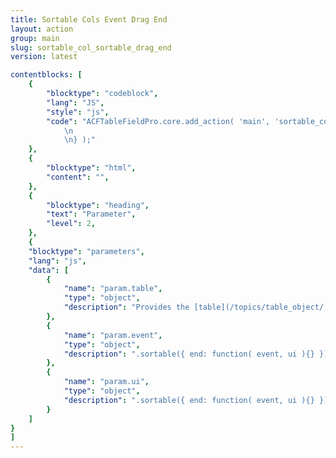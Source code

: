 ```yaml
---
title: Sortable Cols Event Drag End
layout: action
group: main
slug: sortable_col_sortable_drag_end
version: latest

contentblocks: [
	{
		"blocktype": "codeblock",
		"lang": "JS",
		"style": "js",
		"code": "ACFTableFieldPro.core.add_action( 'main', 'sortable_col_sortable_drag_end', function( param ) {
			\n
			\n} );"
	},
	{
		"blocktype": "html",
		"content": "",
	},
	{
		"blocktype": "heading",
		"text": "Parameter",
		"level": 2,
	},
	{
	"blocktype": "parameters",
	"lang": "js",
	"data": [
		{
			"name": "param.table",
			"type": "object",
			"description": "Provides the [table](/topics/table_object/) object.",
		},
		{
			"name": "param.event",
			"type": "object",
			"description": ".sortable({ end: function( event, ui ){} })",
		},
		{
			"name": "param.ui",
			"type": "object",
			"description": ".sortable({ end: function( event, ui ){} })",
		}
	]
}
]
---
```

